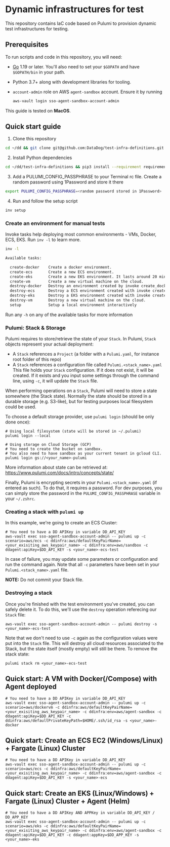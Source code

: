 # Dynamic infrastructures for test

This repository contains IaC code based on Pulumi to provision dynamic test infrastructures for testing.

## Prerequisites

To run scripts and code in this repository, you will need:

* [Go](https://golang.org/doc/install) 1.19 or later. You'll also need to set your `$GOPATH` and have `$GOPATH/bin` in your path.
* Python 3.7+ along with development libraries for tooling.
* `account-admin` role on AWS `agent-sandbox` account. Ensure it by running
  
  ```bash
  aws-vault login sso-agent-sandbox-account-admin
  ```

This guide is tested on **MacOS**.

## Quick start guide

1. Clone this repository

```bash
cd ~/dd && git clone git@github.com:DataDog/test-infra-definitions.git 
```

2. Install Python dependencies

```bash
cd ~/dd/test-infra-definitions && pip3 install --requirement requirements.txt
```

3. Add a PULUMI_CONFIG_PASSPHRASE to your Terminal rc file. Create a random password using 1Password and store it there

```bash
export PULUMI_CONFIG_PASSPHRASE=<random password stored in 1Password>
```

4. Run and follow the setup script

```bash
inv setup
```

### Create an environment for manual tests


Invoke tasks help deploying most common environments - VMs, Docker, ECS, EKS. Run `inv -l` to learn more.

```bash
inv -l

Available tasks:

  create-docker    Create a docker environment.
  create-ecs       Create a new ECS environment.
  create-eks       Create a new EKS environment. It lasts around 20 minutes.
  create-vm        Create a new virtual machine on the cloud.
  destroy-docker   Destroy an environment created by invoke create_docker.
  destroy-ecs      Destroy a ECS environment created with invoke create-ecs.
  destroy-eks      Destroy a EKS environment created with invoke create-eks.
  destroy-vm       Destroy a new virtual machine on the cloud.
  setup            Setup a local environment interactively
```

Run any `-h` on any of the available tasks for more information

### Pulumi: Stack & Storage

Pulumi requires to store/retrieve the state of your `Stack`.
In Pulumi, `Stack` objects represent your actual deployment:
- A `Stack` references a `Project` (a folder with a `Pulumi.yaml`, for instance root folder of this repo)
- A `Stack` references a configuration file called `Pulumi.<stack_name>.yaml`
This file holds your `Stack` configuration.
If it does not exist, it will be created.
If it exists and you input some settings through the command line, using `-c`, it will update the `Stack` file.

When performing operations on a `Stack`, Pulumi will need to store a state somewhere (the Stack state).
Normally the state should be stored in a durable storage (e.g. S3-like), but for testing purposes
local filesystem could be used.

To choose a default storage provider, use `pulumi login` (should be only done once):

```
# Using local filesystem (state will be stored in ~/.pulumi)
pulumi login --local

# Using storage on Cloud Storage (GCP)
# You need to create the bucket on sandbox.
# You also need to have sandbox as your current tenant in gcloud CLI.
pulumi login gs://<your_name>-pulumi
```

More information about state can be retrieved at: https://www.pulumi.com/docs/intro/concepts/state/

Finally, Pulumi is encrypting secrets in your `Pulumi.<stack_name>.yaml` (if entered as such).
To do that, it requires a password. For dev purposes, you can simply store the password in the `PULUMI_CONFIG_PASSPHRASE` variable in your `~/.zshrc`.

### Creating a stack with `pulumi up`

In this example, we're going to create an ECS Cluster:

```
# You need to have a DD APIKey in variable DD_API_KEY
aws-vault exec sso-agent-sandbox-account-admin -- pulumi up -c scenario=aws/ecs -c ddinfra:aws/defaultKeyPairName=<your_exisiting_aws_keypair_name> -c ddinfra:env=aws/sandbox -c ddagent:apiKey=$DD_API_KEY -s <your_name>-ecs-test
```

In case of failure, you may update some parameters or configuration and run the command again.
Note that all `-c` parameters have been set in your `Pulumi.<stack_name>.yaml` file.

**NOTE:** Do not commit your Stack file.

### Destroying a stack

Once you're finished with the test environment you've created, you can safely delete it.
To do this, we'll use the `destroy` operation referecing our `Stack` file:

```
aws-vault exec sso-agent-sandbox-account-admin -- pulumi destroy -s <your_name>-ecs-test
```

Note that we don't need to use `-c` again as the configuration values were put into the `Stack` file.
This will destroy all cloud resources associated to the Stack, but the state itself (mostly empty) will still be there.
To remove the stack state:

```
pulumi stack rm <your_name>-ecs-test
```

## Quick start: A VM with Docker(/Compose) with Agent deployed

```
# You need to have a DD APIKey in variable DD_API_KEY
aws-vault exec sso-agent-sandbox-account-admin -- pulumi up -c scenario=aws/dockervm -c ddinfra:aws/defaultKeyPairName=<your_exisiting_aws_keypair_name> -c ddinfra:env=aws/agent-sandbox -c ddagent:apiKey=$DD_API_KEY -c ddinfra:aws/defaultPrivateKeyPath=$HOME/.ssh/id_rsa -s <your_name>-docker
```

## Quick start: Create an ECS EC2 (Windows/Linux) + Fargate (Linux) Cluster

```
# You need to have a DD APIKey in variable DD_API_KEY
aws-vault exec sso-agent-sandbox-account-admin -- pulumi up -c scenario=aws/ecs -c ddinfra:aws/defaultKeyPairName=<your_exisiting_aws_keypair_name> -c ddinfra:env=aws/agent-sandbox -c ddagent:apiKey=$DD_API_KEY -s <your_name>-ecs
```

## Quick start: Create an EKS (Linux/Windows) + Fargate (Linux) Cluster + Agent (Helm)

```
# You need to have a DD APIKey AND APPKey in variable DD_API_KEY / DD_APP_KEY
aws-vault exec sso-agent-sandbox-account-admin -- pulumi up -c scenario=aws/eks -c ddinfra:aws/defaultKeyPairName=<your_exisiting_aws_keypair_name> -c ddinfra:env=aws/agent-sandbox -c ddagent:apiKey=$DD_API_KEY -c ddagent:appKey=$DD_APP_KEY -s <your_name>-eks
```
